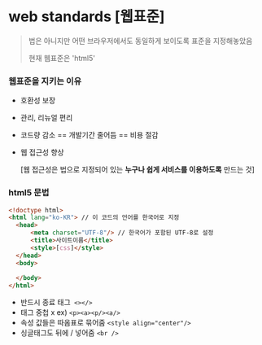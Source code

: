 # web standards [웹표준]

> 법은 아니지만 어떤 브라우저에서도 동일하게 보이도록 표준을 지정해놓았음
>
> 현재 웹표준은 'html5' 



### 웹표준을 지키는 이유

- 호환성 보장

- 관리, 리뉴얼 편리

- 코드량 감소 == 개발기간 줄어듬 == 비용 절감

- 웹 접근성 향상

  [웹 접근성은 법으로 지정되어 있는 **누구나 쉽게 서비스를 이용하도록** 만드는 것]



### html5 문법 

  ```html
<!doctype html>
<html lang="ko-KR"> // 이 코드의 언어를 한국어로 지정
    <head>
        <meta charset="UTF-8"/> // 한국어가 포함된 UTF-8로 설정
        <title>사이트이름</title>
        <style>[css]</style>
    </head>
    <body>
        
    </body>
</html>
  ```

- 반드시 종료 태그` <></>`
- 태그 중첩 x ex) `<p><a><p/><a/>`
- 속성 값들은 따옴표로 묶어줌 `<style align="center"/>`
- 싱글태그도 뒤에 / 넣어줌 `<br />`

